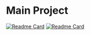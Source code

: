 # Main Project
[![Readme Card](https://github-readme-stats.vercel.app/api/pin/?username=EclipseBETA&repo=ProjectAIO&theme=white)](https://github.com/EclipseBETA/ProjectAIO)
[![Readme Card](https://github-readme-stats.vercel.app/api/pin/?username=EclipseBETA&repo=ProjectAIOLite&theme=white)](https://github.com/EclipseBETA/ProjectAIOLite)
